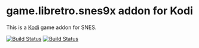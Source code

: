 # game.libretro.snes9x addon for Kodi

This is a [Kodi](http://kodi.tv) game addon for SNES.

[![Build Status](https://travis-ci.org/kodi-game/game.libretro.snes9x.svg?branch=master)](https://travis-ci.org/kodi-game/game.libretro.snes9x)
[![Build Status](https://ci.appveyor.com/api/projects/status/github/garbear/game.libretro.snes9x?svg=true)](https://ci.appveyor.com/project/garbear/game-libretro-snes9x)
